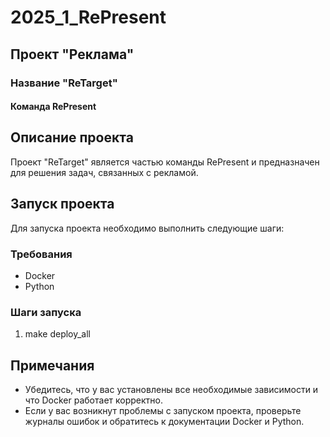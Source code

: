 # 2025_1_RePresent
## Проект "Реклама"
### Название "ReTarget"
#### Команда RePresent

## Описание проекта
Проект "ReTarget" является частью команды RePresent и предназначен для решения задач, связанных с рекламой.

## Запуск проекта
Для запуска проекта необходимо выполнить следующие шаги:

### Требования
* Docker
* Python

### Шаги запуска
1. make deploy_all

## Примечания
* Убедитесь, что у вас установлены все необходимые зависимости и что Docker работает корректно.
* Если у вас возникнут проблемы с запуском проекта, проверьте журналы ошибок и обратитесь к документации Docker и Python.